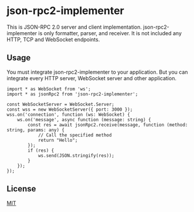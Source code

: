 # json-rpc2-implementer
This is JSON-RPC 2.0 server and client implementation. json-rpc2-implementer is only formatter, parser, and receiver. It is not included any HTTP, TCP and WebSocket endpoints.

## Usage
You must integrate json-rpc2-implementer to your application. But you can integrate every HTTP server, WebSocket server and other application.

    import * as WebSocket from 'ws';
    import * as jsonRpc2 from 'json-rpc2-implementer';

    const WebSocketServer = WebSocket.Server;
    const wss = new WebSocketServer({ port: 3000 });
    wss.on('connection', function (ws: WebSocket) {
    	ws.on('message', async function (message: string) {
    		const res = await jsonRpc2.receive(message, function (method: string, params: any) {
    			// Call the specified method
    			return "Hello";
    		});
    		if (res) {
    			ws.send(JSON.stringify(res));
    		}
    	});
    });

## License
[MIT](https://github.com/ktanakaj/json-rpc2-implementer/blob/master/LICENSE)
